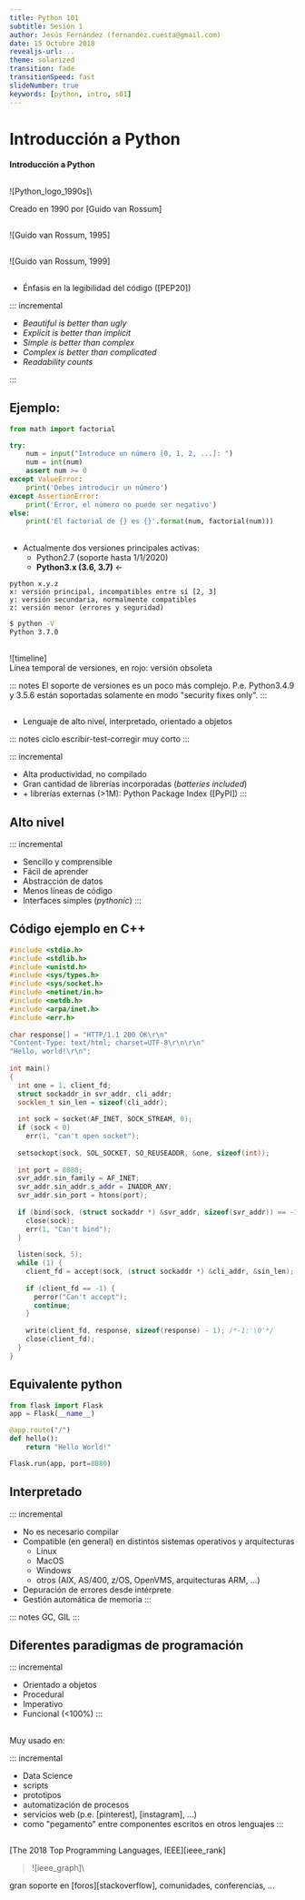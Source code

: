 ```yaml
---
title: Python 101
subtitle: Sesión 1
author: Jesús Fernández (fernandez.cuesta@gmail.com)
date: 15 Octubre 2018
revealjs-url: ..
theme: solarized
transition: fade
transitionSpeed: fast
slideNumber: true
keywords: [python, intro, s01]
---
```


# Introducción a Python
#### Introducción a Python

##
  ![Python_logo_1990s]\

Creado en 1990 por [Guido van Rossum]

##
![Guido van Rossum, 1995]

##
![Guido van Rossum, 1999]

##
- Énfasis en la legibilidad del código ([PEP20])

::: incremental

- *Beautiful is better than ugly*
- *Explicit is better than implicit*
- *Simple is better than complex*
- *Complex is better than complicated*
- *Readability counts*

:::

## Ejemplo:
~~~python
from math import factorial

try:
    num = input("Introduce un número [0, 1, 2, ...]: ")
    num = int(num)
    assert num >= 0
except ValueError:
    print('Debes introducir un número')
except AssertionError:
    print('Error, el número no puede ser negativo')
else:
    print('El factorial de {} es {}'.format(num, factorial(num)))
~~~


##
- Actualmente dos versiones principales activas:
   + Python2.7 (soporte hasta 1/1/2020)
   + **Python3.x (3.6, 3.7)** &larr;

~~~
python x.y.z
x: versión principal, incompatibles entre sí [2, 3]
y: versión secundaria, normalmente compatibles
z: versión menor (errores y seguridad)
~~~

~~~bash
$ python -V
Python 3.7.0
~~~


##

![timeline]\
Línea temporal de versiones, en rojo: versión obsoleta

::: notes
El soporte de versiones es un poco más complejo.
P.e. Python3.4.9 y 3.5.6 están soportadas solamente en modo
"security fixes only".
:::


##
- Lenguaje de alto nivel, interpretado, orientado a objetos

::: notes 
ciclo escribir-test-corregir muy corto
:::

::: incremental
- Alta productividad, no compilado
- Gran cantidad de librerías incorporadas (*batteries included*)
- \+ librerías externas (>1M): Python Package Index ([PyPI])
:::

## Alto nivel

::: incremental
- Sencillo y comprensible
- Fácil de aprender
- Abstracción de datos
- Menos líneas de código
- Interfaces simples (*pythonic*)
:::

## Código ejemplo en C++
~~~C++
#include <stdio.h>
#include <stdlib.h>
#include <unistd.h>
#include <sys/types.h> 
#include <sys/socket.h>
#include <netinet/in.h>
#include <netdb.h>
#include <arpa/inet.h>
#include <err.h>
 
char response[] = "HTTP/1.1 200 OK\r\n"
"Content-Type: text/html; charset=UTF-8\r\n\r\n"
"Hello, world!\r\n";
 
int main()
{
  int one = 1, client_fd;
  struct sockaddr_in svr_addr, cli_addr;
  socklen_t sin_len = sizeof(cli_addr);
 
  int sock = socket(AF_INET, SOCK_STREAM, 0);
  if (sock < 0)
    err(1, "can't open socket");
 
  setsockopt(sock, SOL_SOCKET, SO_REUSEADDR, &one, sizeof(int));
 
  int port = 8080;
  svr_addr.sin_family = AF_INET;
  svr_addr.sin_addr.s_addr = INADDR_ANY;
  svr_addr.sin_port = htons(port);
 
  if (bind(sock, (struct sockaddr *) &svr_addr, sizeof(svr_addr)) == -1) {
    close(sock);
    err(1, "Can't bind");
  }
 
  listen(sock, 5);
  while (1) {
    client_fd = accept(sock, (struct sockaddr *) &cli_addr, &sin_len);
 
    if (client_fd == -1) {
      perror("Can't accept");
      continue;
    }
 
    write(client_fd, response, sizeof(response) - 1); /*-1:'\0'*/
    close(client_fd);
  }
}
~~~


## Equivalente python

~~~python
from flask import Flask
app = Flask(__name__)

@app.route("/")
def hello():
    return "Hello World!"

Flask.run(app, port=8080)
~~~

## Interpretado

::: incremental
- No es necesario compilar
- Compatible (en general) en distintos sistemas operativos y arquitecturas  
   + Linux
   + MacOS
   + Windows
   + otros (AIX, AS/400, z/OS, OpenVMS, arquitecturas ARM, ...)
- Depuración de errores desde intérprete
- Gestión automática de memoria
:::

::: notes
GC, GIL
:::


## Diferentes paradigmas de programación

::: incremental
- Orientado a objetos
- Procedural
- Imperativo
- Funcional (<100%)
:::

##
Muy usado en:

::: incremental
- Data Science
- scripts
- prototipos
- automatización de procesos
- servicios web (p.e. [pinterest], [instagram], ...)
- como "pegamento" entre componentes escritos en otros lenguajes
:::

##
[The 2018 Top Programming Languages, IEEE][ieee_rank]

> ![ieee_graph]\


gran soporte en [foros][stackoverflow], comunidades, conferencias, ...

